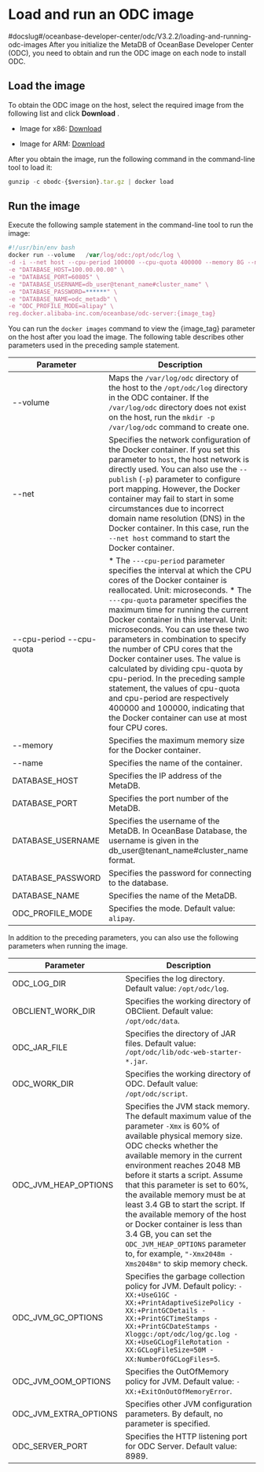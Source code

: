 Load and run an ODC image 
==============================================
#docslug#/oceanbase-developer-center/odc/V3.2.2/loading-and-running-odc-images
After you initialize the MetaDB of OceanBase Developer Center (ODC), you need to obtain and run the ODC image on each node to install ODC. 

Load the image 
-----------------------------------

To obtain the ODC image on the host, select the required image from the following list and click **Download** .

* Image for x86: [Download](https://ob-front.oss-cn-hangzhou.aliyuncs.com/client/3.2.2-patch2/obodc3.2.2-patch2.tar.gz)

  

* Image for ARM: [Download](https://ob-front.oss-cn-hangzhou.aliyuncs.com/client/3.2.2-patch2/obodc3.2.2-patch2_arm.tar.gz)

  




After you obtain the image, run the following command in the command-line tool to load it:

```javascript
gunzip -c obodc-{$version}.tar.gz | docker load
```



Run the image 
----------------------------------

Execute the following sample statement in the command-line tool to run the image:

```javascript
#!/usr/bin/env bash
docker run --volume   /var/log/odc:/opt/odc/log \
-d -i --net host --cpu-period 100000 --cpu-quota 400000 --memory 8G --name "obodc" \
-e "DATABASE_HOST=100.00.00.00" \
-e "DATABASE_PORT=60805" \
-e "DATABASE_USERNAME=db_user@tenant_name#cluster_name" \
-e "DATABASE_PASSWORD=******" \
-e "DATABASE_NAME=odc_metadb" \
-e "ODC_PROFILE_MODE=alipay" \
reg.docker.alibaba-inc.com/oceanbase/odc-server:{image_tag}
```



You can run the `docker images` command to view the {image_tag} parameter on the host after you load the image. The following table describes other parameters used in the preceding sample statement.


|                Parameter                 |                                                                                                                                                                                                                                                                                                                                                                  Description                                                                                                                                                                                                                                                                                                                                                                  |
|------------------------------------------|-----------------------------------------------------------------------------------------------------------------------------------------------------------------------------------------------------------------------------------------------------------------------------------------------------------------------------------------------------------------------------------------------------------------------------------------------------------------------------------------------------------------------------------------------------------------------------------------------------------------------------------------------------------------------------------------------------------------------------------------------|
| --volume                                 | Maps the `/var/log/odc` directory of the host to the `/opt/odc/log` directory in the ODC container.  If the `/var/log/odc` directory does not exist on the host, run the `mkdir -p /var/log/odc` command to create one.                                                                                                                                                                                                                                                                                                                                                                                                                                                                                                       |
| --net                                    | Specifies the network configuration of the Docker container. If you set this parameter to `host`, the host network is directly used.  You can also use the `--publish` (`-p`) parameter to configure port mapping. However, the Docker container may fail to start in some circumstances due to incorrect domain name resolution (DNS) in the Docker container. In this case, run the `--net host` command to start the Docker container.                                                                                                                                                                                                                                                                                     |
| --cpu-period --cpu-quota | * The `---cpu-period` parameter specifies the interval at which the CPU cores of the Docker container is reallocated. Unit: microseconds.   * The `---cpu-quota` parameter specifies the maximum time for running the current Docker container in this interval. Unit: microseconds.    You can use these two parameters in combination to specify the number of CPU cores that the Docker container uses. The value is calculated by dividing cpu-quota by cpu-period. In the preceding sample statement, the values of cpu-quota and cpu-period are respectively 400000 and 100000, indicating that the Docker container can use at most four CPU cores. |
| --memory                                 | Specifies the maximum memory size for the Docker container.                                                                                                                                                                                                                                                                                                                                                                                                                                                                                                                                                                                                                                                                                   |
| --name                                   | Specifies the name of the container.                                                                                                                                                                                                                                                                                                                                                                                                                                                                                                                                                                                                                                                                                                          |
| DATABASE_HOST                            | Specifies the IP address of the MetaDB.                                                                                                                                                                                                                                                                                                                                                                                                                                                                                                                                                                                                                                                                                                       |
| DATABASE_PORT                            | Specifies the port number of the MetaDB.                                                                                                                                                                                                                                                                                                                                                                                                                                                                                                                                                                                                                                                                                                      |
| DATABASE_USERNAME                        | Specifies the username of the MetaDB. In OceanBase Database, the username is given in the db_user@tenant_name#cluster_name format.                                                                                                                                                                                                                                                                                                                                                                                                                                                                                                                                                                                                            |
| DATABASE_PASSWORD                        | Specifies the password for connecting to the database.                                                                                                                                                                                                                                                                                                                                                                                                                                                                                                                                                                                                                                                                                        |
| DATABASE_NAME                            | Specifies the name of the MetaDB.                                                                                                                                                                                                                                                                                                                                                                                                                                                                                                                                                                                                                                                                                                             |
| ODC_PROFILE_MODE                         | Specifies the mode. Default value: `alipay`.                                                                                                                                                                                                                                                                                                                                                                                                                                                                                                                                                                                                                                                                                                  |



In addition to the preceding parameters, you can also use the following parameters when running the image.


|       Parameter       |                                                                                                                                                                                                                                                                             Description                                                                                                                                                                                                                                                                             |
|-----------------------|---------------------------------------------------------------------------------------------------------------------------------------------------------------------------------------------------------------------------------------------------------------------------------------------------------------------------------------------------------------------------------------------------------------------------------------------------------------------------------------------------------------------------------------------------------------------|
| ODC_LOG_DIR           | Specifies the log directory. Default value: `/opt/odc/log`.                                                                                                                                                                                                                                                                                                                                                                                                                                                                                                         |
| OBCLIENT_WORK_DIR     | Specifies the working directory of OBClient. Default value: `/opt/odc/data`.                                                                                                                                                                                                                                                                                                                                                                                                                                                                                        |
| ODC_JAR_FILE          | Specifies the directory of JAR files. Default value: `/opt/odc/lib/odc-web-starter-*.jar`.                                                                                                                                                                                                                                                                                                                                                                                                                                                                          |
| ODC_WORK_DIR          | Specifies the working directory of ODC. Default value: `/opt/odc/script`.                                                                                                                                                                                                                                                                                                                                                                                                                                                                                           |
| ODC_JVM_HEAP_OPTIONS  | Specifies the JVM stack memory. The default maximum value of the parameter `-Xmx` is 60% of available physical memory size.  ODC checks whether the available memory in the current environment reaches 2048 MB before it starts a script. Assume that this parameter is set to 60%, the available memory must be at least 3.4 GB to start the script. If the available memory of the host or Docker container is less than 3.4 GB, you can set the `ODC_JVM_HEAP_OPTIONS` parameter to, for example, `"-Xmx2048m -Xms2048m"` to skip memory check. |
| ODC_JVM_GC_OPTIONS    | Specifies the garbage collection policy for JVM. Default policy: `-XX:+UseG1GC -XX:+PrintAdaptiveSizePolicy -XX:+PrintGCDetails -XX:+PrintGCTimeStamps -XX:+PrintGCDateStamps -Xloggc:/opt/odc/log/gc.log -XX:+UseGCLogFileRotation -XX:GCLogFileSize=50M -XX:NumberOfGCLogFiles=5`.                                                                                                                                                                                                                                                                                |
| ODC_JVM_OOM_OPTIONS   | Specifies the OutOfMemory policy for JVM. Default value: `-XX:+ExitOnOutOfMemoryError`.                                                                                                                                                                                                                                                                                                                                                                                                                                                                             |
| ODC_JVM_EXTRA_OPTIONS | Specifies other JVM configuration parameters. By default, no parameter is specified.                                                                                                                                                                                                                                                                                                                                                                                                                                                                                |
| ODC_SERVER_PORT       | Specifies the HTTP listening port for ODC Server. Default value: 8989.                                                                                                                                                                                                                                                                                                                                                                                                                                                                                              |


